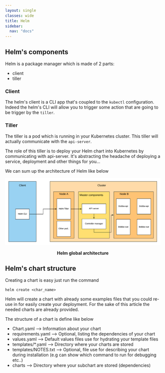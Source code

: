 ```yaml
---
layout: single
classes: wide
title: Helm
sidebar:
  nav: "docs"
---
```


## Helm's components

Helm is a package manager which is made of 2 parts:

- client
- tiller

### Client

The helm's client is a CLI app that's coupled to the ```kubectl``` configuration. Indeed the helm's CLI will allow you to trigger some action that are going to be trigger by the ```tiller```.

### Tiller

The tiller is a pod which is running in your Kubernetes cluster. This tiller will actually communicate with the ```api-server```.

The role of this tiller is to deploy your Helm chart into Kubernetes by communicating with api-server. It's abstracting the headache of deploying a service, deployment and other things for you...

We can sum up the architecture of Helm like below

<p align="center">
  <img src="../img/helm.png" alt="drawing" width="800"/>
</p>
<p align="center"><b>Helm global architecture</b></p>

## Helm's chart structure

Creating a chart is easy just run the command

```shell
helm create <char_name>
```

Helm will create a chart with already some examples files that you could re-use in for easily create your deployment. For the sake of this article the needed charts are already provided.

The structure of a chart is define like below

- Chart.yaml --> Information about your chart
- requirements.yaml --> Optional, listing the dependencies of your chart
- values.yaml --> Default values files use for hydrating your template files
- templates/*.yaml --> Directory where your charts are stored
- templates/NOTES.txt --> Optional, file use for describing your chart during installation (e.g can show which command to run for debugging etc..)
- charts --> Directory where your subchart are stored (dependencies)
